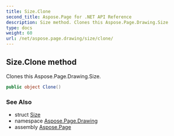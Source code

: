 ```yaml
---
title: Size.Clone
second_title: Aspose.Page for .NET API Reference
description: Size method. Clones this Aspose.Page.Drawing.Size
type: docs
weight: 60
url: /net/aspose.page.drawing/size/clone/
---
```

## Size.Clone method

Clones this Aspose.Page.Drawing.Size.

```csharp
public object Clone()
```

### See Also

* struct [Size](../)
* namespace [Aspose.Page.Drawing](../../size/)
* assembly [Aspose.Page](../../../)


